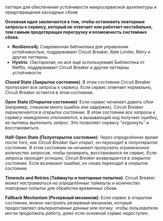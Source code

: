 паттерн для обеспечения устойчивости микросервисной архитектуры и предотвращения каскадных сбоев


__Основная идея заключается в том, чтобы остановить повторные запросы к сервису, который не отвечает или работает нестабильно, тем самым предотвращая перегрузку и возможность системных сбоев.__
- **Resilience4j**: Современная библиотека для управления устойчивостью, поддерживает Circuit Breaker, Rate Limiter, Retry и другие паттерны.
- **Hystrix**: (Застарелая, но всё ещё используемая) Библиотека от Netflix, поддерживает Circuit Breaker и другие паттерны устойчивости.

**Closed State (Закрытое состояние)**: В этом состоянии Circuit Breaker пропускает все запросы к сервису. Если сервис отвечает нормально, Circuit Breaker остается в этом состоянии.

**Open State (Открытое состояние)**: Если _сервис начинает давать сбои_ (например, слишком много ошибок или задержек), Circuit Breaker _переключается в открытое состояние_. В этом состоянии _все запросы к сервису немедленно отклоняются_, и вызывающий код получает ошибку, _не пытаясь выполнить запрос_. Это позволяет сервису "отдохнуть" и восстановиться.

**Half-Open State (Полуоткрытое состояние)**: _Через определённое время после того, как Circuit Breaker был открыт_, он _переходит в полуоткрытое состояние_. В этом состоянии он _начинает пропускать ограниченное количество запросов_, чтобы проверить, восстановился ли сервис. _Если запросы проходят успешно, Circuit Breaker возвращается в закрытое состояние_. Если возникают ошибки, он снова переходит в открытое состояние.

**Timeouts and Retries (Таймауты и повторные попытки)**: Circuit Breaker _может настраиваться на определённые таймауты и количество повторных попыток_ для обработки временных сбоев.

**Fallback Mechanism (Резервный механизм)**: Если сервис в открытом состоянии, можно настроить резервный механизм, который предоставляет _альтернативные данные или логику_, чтобы _пользователи могли продолжать работу, даже если основной сервис недоступен._